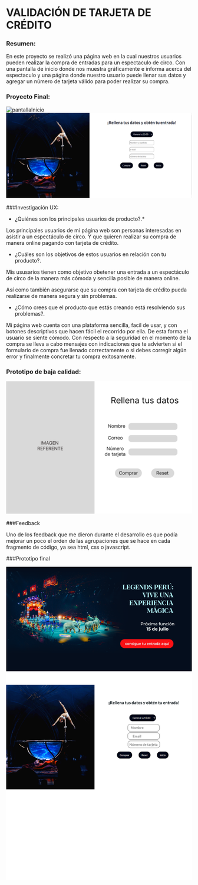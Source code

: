 
# VALIDACIÓN DE TARJETA DE CRÉDITO

### Resumen:

En este proyecto se realizó una página web en la cual nuestros usuarios pueden realizar la compra de entradas para un espectaculo de circo. Con una pantalla de inicio donde nos muestra gráficamente e informa acerca del espectaculo y una página donde nuestro usuario puede llenar sus datos y agregar un número de tarjeta válido para poder realizar su compra.

### Proyecto Final:

<img src="pantallaInicioFinal.png" alt="pantallaInicio">

<img src="pantallaFormularioFinal.png" alt="pantallaFormulario">

###Investigación UX:

 * ¿Quiénes son los principales usuarios de producto?.*

Los principales usuarios de mi página web son personas interesadas en asistir a un espectáculo de circo. Y que quieren realizar su compra de manera online pagando con tarjeta de crédito. 

* ¿Cuáles son los objetivos de estos usuarios en relación con tu producto?.

Mis ususarios tienen como objetivo obetener una entrada a un espectáculo de circo de la manera más cómoda y sencilla posible de manera online.

Así como también asegurarse que su compra con tarjeta de crédito pueda realizarse de manera segura y sin problemas.

* ¿Cómo crees que el producto que estás creando está resolviendo sus problemas?.

Mi página web cuenta con una plataforma sencilla, facil de usar, y con botones descriptivos que hacen fácil el recorrido por ella. De esta forma el usuario se siente cómodo. Con respecto a la seguridad en el momento de la compra se lleva a cabo mensajes con indicaciones que te advierten si el formulario de compra fue llenado correctamente o si debes corregir algún error y finalmente concretar tu compra exitosamente. 
 
### Prototipo de baja calidad:

<img src="prototipoBajaCalidad.png" alt="prototipoDeBajaCalidad">

###Feedback
 
 Uno de los feedback que me dieron durante el desarrollo es que podía mejorar un poco el orden de las agrupaciones que se hace en cada fragmento de código, ya sea html, css o javascript.
 
###Prototipo final
 
 <img src="PrototipoAlta.png" alt="ProtipoFinal">
